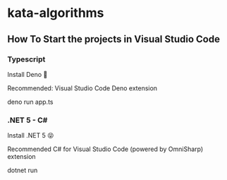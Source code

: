 # kata-algorithms


## How To Start the projects in Visual Studio Code
### Typescript

Install Deno 🦖

Recommended: Visual Studio Code Deno extension

deno run app.ts


### .NET 5 - C#

Install .NET 5 😝

Recommended C# for Visual Studio Code (powered by OmniSharp) extension

dotnet run
